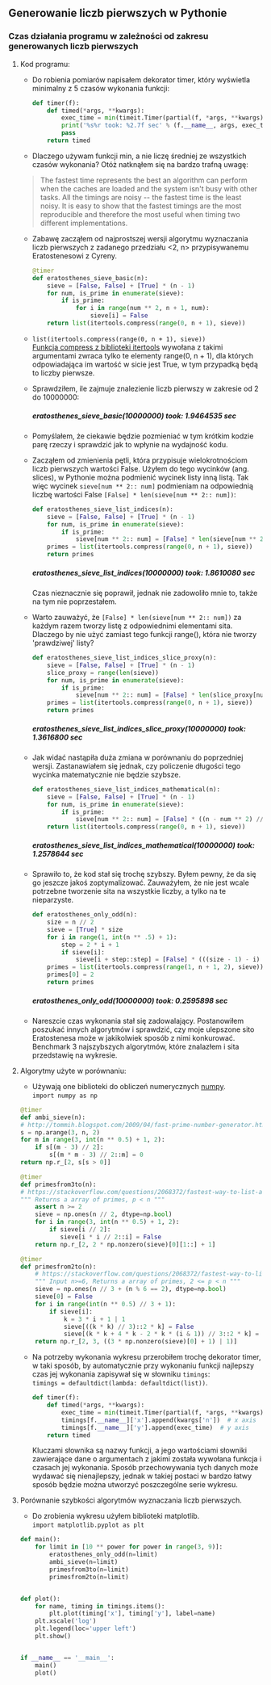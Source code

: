 ## Generowanie liczb pierwszych w Pythonie
### Czas działania programu w zależności od zakresu generowanych liczb pierwszych

1. Kod programu:
	* Do robienia pomiarów napisałem dekorator timer, który wyświetla minimalny z 5 czasów wykonania funkcji:
        ```python
        def timer(f):
            def timed(*args, **kwargs):
                exec_time = min(timeit.Timer(partial(f, *args, **kwargs)).repeat(repeat=5, number=1))
                print('%s%r took: %2.7f sec' % (f.__name__, args, exec_time))
                pass
            return timed
        ```
	* Dlaczego używam funkcji min, a nie liczę średniej ze wszystkich czasów wykonania? Otóż natknąłem się na bardzo trafną uwagę:
	> The fastest time represents the best an algorithm can perform when the caches are loaded and the system isn't busy with other tasks. All the timings are noisy -- the fastest time is the least noisy. It is easy to show that the fastest timings are the most reproducible and therefore the most useful when timing two different implementations.
	
    * Zabawę zacząłem od najprostszej wersji algorytmu wyznaczania liczb pierwszych z zadanego przedziału <2, n> przypisywanemu Eratostenesowi z Cyreny.
        ```python
        @timer
        def eratosthenes_sieve_basic(n):
            sieve = [False, False] + [True] * (n - 1)
            for num, is_prime in enumerate(sieve):
                if is_prime:
                    for i in range(num ** 2, n + 1, num):
                        sieve[i] = False
            return list(itertools.compress(range(0, n + 1), sieve))
        ```
        
	* `list(itertools.compress(range(0, n + 1), sieve))`  
	[Funkcja compress z biblioteki itertools](https://docs.python.org/3/library/itertools.html#itertools.compress) wywołana z takimi argumentami zwraca tylko te elementy range(0, n + 1), dla których odpowiadająca im wartość w sicie jest True, w tym przypadką będą to liczby pierwsze.
    * Sprawdziłem, ile zajmuje znalezienie liczb pierwszy w zakresie od 2 do 10000000:  
    	##### eratosthenes_sieve_basic(10000000) took: 1.9464535 sec
    * Pomyślałem, że ciekawie będzie pozmieniać w tym krótkim kodzie parę rzeczy i sprawdzić jak to wpłynie na wydajność kodu.
	* Zacząłem od zmienienia pętli, która przypisuje wielokrotnościom liczb pierwszych wartości False. Użyłem do tego wycinków (ang. slices), w Pythonie można podmienić wycinek listy inną listą. Tak więc wycinek `sieve[num ** 2:: num]` podmieniam na odpowiednią liczbę wartości False `[False] * len(sieve[num ** 2:: num])`:
	    ```python
        def eratosthenes_sieve_list_indices(n):
            sieve = [False, False] + [True] * (n - 1)
            for num, is_prime in enumerate(sieve):
                if is_prime:
                    sieve[num ** 2:: num] = [False] * len(sieve[num ** 2:: num])
            primes = list(itertools.compress(range(0, n + 1), sieve))
            return primes
        ```
		##### eratosthenes_sieve_list_indices(10000000) took: 1.8610080 sec  
        Czas nieznacznie się poprawił, jednak nie zadowoliło mnie to, także na tym nie poprzestałem.
    * Warto zauważyć, że `[False] * len(sieve[num ** 2:: num])` za każdym razem tworzy listę z odpowiednimi elementami sita. Dlaczego by nie użyć zamiast tego funkcji range(), która nie tworzy 'prawdziwej' listy?
    	```python
        def eratosthenes_sieve_list_indices_slice_proxy(n):
            sieve = [False, False] + [True] * (n - 1)
            slice_proxy = range(len(sieve))
            for num, is_prime in enumerate(sieve):
                if is_prime:
                    sieve[num ** 2:: num] = [False] * len(slice_proxy[num ** 2:: num])
            primes = list(itertools.compress(range(0, n + 1), sieve))
            return primes
        ```
		##### eratosthenes_sieve_list_indices_slice_proxy(10000000) took: 1.3616800 sec  
	* Jak widać nastąpiła duża zmiana w porównaniu do poprzedniej wersji. Zastanawiałem się jednak, czy policzenie długości tego wycinka matematycznie nie będzie szybsze.
		```python
        def eratosthenes_sieve_list_indices_mathematical(n):
            sieve = [False, False] + [True] * (n - 1)
            for num, is_prime in enumerate(sieve):
                if is_prime:
                    sieve[num ** 2:: num] = [False] * ((n - num ** 2) // num + 1)
            return list(itertools.compress(range(0, n + 1), sieve))
        ```
        ##### eratosthenes_sieve_list_indices_mathematical(10000000) took: 1.2578644 sec
	* Sprawiło to, że kod stał się trochę szybszy. Byłem pewny, że da się go jeszcze jakoś zoptymalizować. Zauważyłem, że nie jest wcale potrzebne tworzenie sita na wszystkie liczby, a tylko na te nieparzyste.
		```python
        def eratosthenes_only_odd(n):
            size = n // 2
            sieve = [True] * size
            for i in range(1, int(n ** .5) + 1):
                step = 2 * i + 1
                if sieve[i]:
                    sieve[i + step::step] = [False] * (((size - 1) - i) // step)
            primes = list(itertools.compress(range(1, n + 1, 2), sieve))
            primes[0] = 2
            return primes
        ```
		##### eratosthenes_only_odd(10000000) took: 0.2595898 sec  
	* Nareszcie czas wykonania stał się zadowalający. Postanowiłem poszukać innych algorytmów i sprawdzić, czy moje ulepszone sito Eratostenesa może w jakikolwiek sposób z nimi konkurować. Benchmark 3 najszybszych algorytmów, które znalazłem i sita przedstawię na wykresie.

2. Algorytmy użyte w porównaniu:  
	* Używają one biblioteki do obliczeń numerycznych [numpy](http://www.numpy.org/).  
	`import numpy as np`
	```python
    @timer
    def ambi_sieve(n):
    # http://tommih.blogspot.com/2009/04/fast-prime-number-generator.html
    s = np.arange(3, n, 2)
    for m in range(3, int(n ** 0.5) + 1, 2):
        if s[(m - 3) // 2]:
            s[(m * m - 3) // 2::m] = 0
    return np.r_[2, s[s > 0]]
    ```
    ```python
    @timer
    def primesfrom3to(n):
    # https://stackoverflow.com/questions/2068372/fastest-way-to-list-all-primes-below-n-in-python/3035188#3035188
    """ Returns a array of primes, p < n """
        assert n >= 2
        sieve = np.ones(n // 2, dtype=np.bool)
        for i in range(3, int(n ** 0.5) + 1, 2):
            if sieve[i // 2]:
               sieve[i * i // 2::i] = False
        return np.r_[2, 2 * np.nonzero(sieve)[0][1::] + 1]
    ```
	```python
    @timer
    def primesfrom2to(n):
        # https://stackoverflow.com/questions/2068372/fastest-way-to-list-all-primes-below-n-in-python/3035188#3035188
        """ Input n>=6, Returns a array of primes, 2 <= p < n """
        sieve = np.ones(n // 3 + (n % 6 == 2), dtype=np.bool)
        sieve[0] = False
        for i in range(int(n ** 0.5) // 3 + 1):
            if sieve[i]:
                k = 3 * i + 1 | 1
                sieve[((k * k) // 3)::2 * k] = False
                sieve[(k * k + 4 * k - 2 * k * (i & 1)) // 3::2 * k] = False
        return np.r_[2, 3, ((3 * np.nonzero(sieve)[0] + 1) | 1)]
    ```
    * Na potrzeby wykonania wykresu przerobiłem trochę dekorator timer, w taki sposób, by automatycznie przy wykonaniu funkcji najlepszy czas jej wykonania zapisywał się w słowniku `timings`:  
    `timings = defaultdict(lambda: defaultdict(list))`.  
        ```python
        def timer(f):
            def timed(*args, **kwargs):
                exec_time = min(timeit.Timer(partial(f, *args, **kwargs)).repeat(repeat=5, number=1))
                timings[f.__name__]['x'].append(kwargs['n'])  # x axis
                timings[f.__name__]['y'].append(exec_time)  # y axis
            return timed
        ```
    	Kluczami słownika są nazwy funkcji, a jego wartościami słowniki zawierające dane o argumentach z jakimi została wywołana funkcja i czasach jej wykonania. Sposób przechowywania tych danych może wydawać się nienajlepszy, jednak w takiej postaci w bardzo łatwy sposób będzie można utworzyć poszczególne serie wykresu.

3. Porównanie szybkości algorytmów wyznaczania liczb pierwszych.
	* Do zrobienia wykresu użyłem biblioteki matplotlib.  
	`import matplotlib.pyplot as plt`
	```python
    def main():
        for limit in [10 ** power for power in range(3, 9)]:
            eratosthenes_only_odd(n=limit)
            ambi_sieve(n=limit)
            primesfrom3to(n=limit)
            primesfrom2to(n=limit)
    
    
    def plot():
        for name, timing in timings.items():
            plt.plot(timing['x'], timing['y'], label=name)
        plt.xscale('log')
        plt.legend(loc='upper left')
        plt.show()
    
    
    if __name__ == '__main__':
        main()
        plot()
	```

